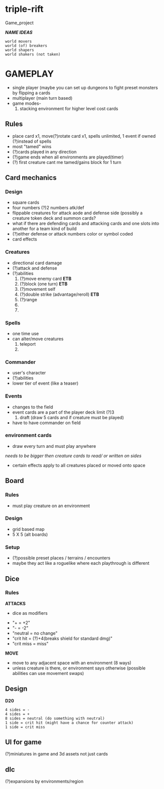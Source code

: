 # triple-rift
Game_project

***NAME IDEAS***
```
world movers
world (of) breakers
world shapers
world shakers (not taken)
```

# GAMEPLAY
- single player (maybe you can set up dungeons to fight preset monsters by flipping a cards
- multiplayer (main turn based)
- game modes-
  1. stacking environment for higher level cost cards

## Rules
- place card x1, move(?)rotate card x1, spells unlimited, 1 event if owned (?)instead of spells
- most "tamed" wins
- (?)cards played in any direction
- (?)game ends when all environments are played(timer)
- (?) first creature cant me tamed/gains block for 1 turn

## Card mechanics

### Design
- square cards
- four numbers (?)2 numbers atk/def
- flippable creatures for attack aode and defense side (possibly a creature token deck and summon cards?
- what if there are defending cards and attacking cards and one slots into another for a team kind of build
- (?)either defense or attack numbers color or symbol coded
- card effects

### Creatures
- directional card damage
- (?)attack and defense
- (?)abilities
   1. (?)move enemy card **ETB**
   2. (?)block (one turn) **ETB**
   3. (?)movement self 
   4. (?)double strike (advantage/reroll) **ETB**
   5. (?)range 
   6. 
   7. 

### Spells
- one time use
- can alter/move creatures
  1. teleport
  2. 

### Commander
- user's character
- (?)abilities
- lower tier of event (like a teaser)
   

### Events
- changes to the field
- event cards are a part of the player deck limit (?)3
  1. draft (draw 5 cards and if creature must be played)
- have to have commander on field

### environment cards
- draw every turn and must play anywhere

*needs to be bigger then creature cards to read/ or written on sides*
- certain effects apply to all creatures placed or moved onto space


## Board

### Rules
- must play creature on an environment


### Design
- grid based map
- 5 X 5 (alt boards)

### Setup
- (?)possible preset places / terrains / encounters
- maybe they act like a roguelike where each playthrough is different

## Dice 

### Rules
**ATTACKS**
- dice as modifiers
<!-- - 3 d4 modifiers with plus, minus, crit hit, crit miss
    - majority wins:
```
    1. + + - = + (+1)
    2. + + C = + (+1)
    3. + + + = + (+2)
    4. - - - = - (-2)
    5. - - + = - (-1)
    6. - - C = - (-1)
    7. + - C = 0 (0)
    8. C C -/+ = C (+/- 3{2})
    9. C C C = C+/- (+4/miss)
``` -->
- "+ = +2"
- "- = -2"
- "neutral = no change"
- "crit hit = (?)+4(breaks shield for standard dmg)"
- "crit miss = miss"


**MOVE**
- move to any adjacent space with an environment (8 ways)
- unless creature is there, or environment says otherwise (possible abilities can use movement swaps)

## Design
**D20**
```
4 sides = -
4 sides = +
8 sides = neutral (do something with neutral)
1 side = crit hit (might have a chance for counter attack)
1 side = crit miss
```
## UI for game
(?)miniatures in game and 3d assets not just cards


## dlc
(?)expansions by environments/region
